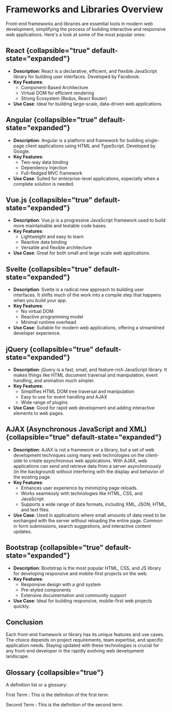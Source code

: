 # Frameworks and Libraries Overview

Front-end frameworks and libraries are essential tools in modern web development, simplifying the process of building
interactive and responsive web applications. Here's a look at some of the most popular ones:

## React {collapsible="true" default-state="expanded"}

- **Description**: React is a declarative, efficient, and flexible JavaScript library for building user interfaces.
  Developed by Facebook.
- **Key Features**:
    - Component-Based Architecture
    - Virtual DOM for efficient rendering
    - Strong Ecosystem (Redux, React Router)
- **Use Case**: Ideal for building large-scale, data-driven web applications.

## Angular {collapsible="true" default-state="expanded"}

- **Description**: Angular is a platform and framework for building single-page client applications using HTML and
  TypeScript. Developed by Google.
- **Key Features**:
    - Two-way data binding
    - Dependency Injection
    - Full-fledged MVC framework
- **Use Case**: Suited for enterprise-level applications, especially when a complete solution is needed.

## Vue.js {collapsible="true" default-state="expanded"}

- **Description**: Vue.js is a progressive JavaScript framework used to build more maintainable and testable code bases.
- **Key Features**:
    - Lightweight and easy to learn
    - Reactive data binding
    - Versatile and flexible architecture
- **Use Case**: Great for both small and large scale web applications.

## Svelte {collapsible="true" default-state="expanded"}

- **Description**: Svelte is a radical new approach to building user interfaces. It shifts much of the work into a
  compile step that happens when you build your app.
- **Key Features**:
    - No virtual DOM
    - Reactive programming model
    - Minimal runtime overhead
- **Use Case**: Suitable for modern web applications, offering a streamlined developer experience.

## jQuery {collapsible="true" default-state="expanded"}

- **Description**: jQuery is a fast, small, and feature-rich JavaScript library. It makes things like HTML document
  traversal and manipulation, event handling, and animation much simpler.
- **Key Features**:
    - Simplifies HTML DOM tree traversal and manipulation
    - Easy to use for event handling and AJAX
    - Wide range of plugins
- **Use Case**: Good for rapid web development and adding interactive elements to web pages.

## AJAX (Asynchronous JavaScript and XML) {collapsible="true" default-state="expanded"}

- **Description**: AJAX is not a framework or a library, but a set of web development techniques using many web
  technologies on the client-side to create asynchronous web applications. With AJAX, web applications can send and
  retrieve data from a server asynchronously (in the background) without interfering with the display and behavior of
  the existing page.
- **Key Features**:
    - Enhances user experience by minimizing page reloads.
    - Works seamlessly with technologies like HTML, CSS, and JavaScript.
    - Supports a wide range of data formats, including XML, JSON, HTML, and text files.
- **Use Case**: Used in applications where small amounts of data need to be exchanged with the server without reloading
  the entire page. Common in form submissions, search suggestions, and interactive content updates.

## Bootstrap {collapsible="true" default-state="expanded"}

- **Description**: Bootstrap is the most popular HTML, CSS, and JS library for developing responsive and mobile-first
  projects on the web.
- **Key Features**:
    - Responsive design with a grid system
    - Pre-styled components
    - Extensive documentation and community support
- **Use Case**: Ideal for building responsive, mobile-first web projects quickly.

## Conclusion

Each front-end framework or library has its unique features and use cases. The choice depends on project requirements,
team expertise, and specific application needs. Staying updated with these technologies is crucial for any front-end
developer in the rapidly evolving web development landscape.

## Glossary {collapsible="true"}

A definition list or a glossary:

First Term
: This is the definition of the first term.

Second Term
: This is the definition of the second term.
